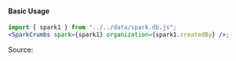 #### Basic Usage

```jsx
import { spark1 } from "../../data/spark.db.js";
<SparkCrumbs spark={spark1} organization={spark1.createdBy} />;
```

Source:

```js { "file": "./SparkCrumbs.js" }
```
